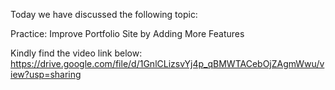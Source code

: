 Today we have discussed the following topic:

Practice: Improve Portfolio Site by Adding More Features

Kindly find the video link below:
https://drive.google.com/file/d/1GnlCLizsvYj4p_qBMWTACebOjZAgmWwu/view?usp=sharing
